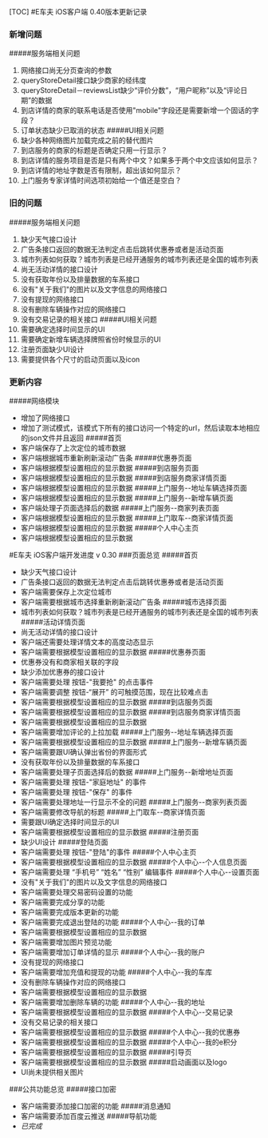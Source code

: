 [TOC]
#E车夫 iOS客户端 0.40版本更新记录
### 新增问题

#####服务端相关问题
1. 网络接口尚无分页查询的参数
2. queryStoreDetail接口缺少商家的经纬度
3. queryStoreDetail－reviewsList缺少“评价分数”，“用户昵称”以及“评论日期”的数据
4. 到店详情的商家的联系电话是否使用"mobile"字段还是需要新增一个固话的字段？
5. 订单状态缺少已取消的状态
#####UI相关问题
1. 缺少各种网络图片加载完成之前的替代图片
2. 到店服务的商家的标题是否确定只用一行显示？
3. 到店详情的服务项目是否是只有两个中文？如果多于两个中文应该如何显示？
4. 到店详情的地址字数是否有限制，超出该如何显示？
5. 上门服务专家详情时间选项初始给一个值还是空白？
### 旧的问题

#####服务端相关问题
1. 缺少天气接口设计
2. 广告条接口返回的数据无法判定点击后跳转优惠券或者是活动页面
3. 城市列表如何获取？城市列表是已经开通服务的城市列表还是全国的城市列表
4. 尚无活动详情的接口设计
5. 没有获取年份以及排量数据的车系接口
6. 没有"关于我们"的图片以及文字信息的网络接口
7. 没有提现的网络接口
8. 没有删除车辆操作对应的网络接口
9. 没有交易记录的相关接口
#####UI相关问题
1. 需要确定选择时间显示的UI
2. 需要确定新增车辆选择牌照省份时候显示的UI
3. 注册页面缺少UI设计
4. 需要提供各个尺寸的启动页面以及icon
### 更新内容

#####网络模块
+ 增加了网络接口
+ 增加了测试模式，该模式下所有的接口访问一个特定的url，然后读取本地相应的json文件并且返回
#####首页
+ 客户端保存了上次定位的城市数据
+ 客户端根据城市重新刷新滚动广告条
#####优惠券页面
+ 客户端根据模型设置相应的显示数据 
#####到店服务页面
+ 客户端根据模型设置相应的显示数据
#####到店服务商家详情页面
+ 客户端根据模型设置相应的显示数据
#####上门服务--地址车辆选择页面
+ 客户端根据模型设置相应的显示数据
#####上门服务--新增车辆页面
+ 客户端处理子页面选择后的数据
#####上门服务--商家列表页面
+ 客户端根据模型设置相应的显示数据
#####上门取车--商家详情页面 
+ 客户端根据模型设置相应的显示数据
#####个人中心主页
+ 客户端根据模型设置相应的显示数据


#E车夫 iOS客户端开发进度   v 0.30
###页面总览
#####首页
+ 缺少天气接口设计
+ 广告条接口返回的数据无法判定点击后跳转优惠券或者是活动页面 
+ 客户端需要保存上次定位城市
+ 客户端需要根据城市选择重新刷新滚动广告条
#####城市选择页面
+ 城市列表如何获取？城市列表是已经开通服务的城市列表还是全国的城市列表
#####活动详情页面
+ 尚无活动详情的接口设计
+ 客户端还需要处理详情文本的高度动态显示
+ 客户端需要根据模型设置相应的显示数据
#####优惠券页面
+ 优惠券没有和商家相关联的字段
+ 缺少添加优惠券的接口设计
+ 客户端需要处理 按钮-"我要抢" 的点击事件
+ 客户端需要调整 按钮-“展开” 的可触摸范围，现在比较难点击
+ 客户端需要根据模型设置相应的显示数据
#####到店服务页面
+ 客户端需要根据模型设置相应的显示数据
#####到店服务商家详情页面
+ 客户端需要根据模型设置相应的显示数据
+ 客户端需要增加评论的上拉加载
#####上门服务--地址车辆选择页面
+ 客户端需要根据模型设置相应的显示数据
#####上门服务--新增车辆页面
+ 客户端需要跟UI确认弹出省份的界面形式
+ 没有获取年份以及排量数据的车系接口
+ 客户端需要处理子页面选择后的数据
#####上门服务--新增地址页面
+ 客户端需要处理 按钮-"家庭地址" 的事件
+ 客户端需要处理 按钮-"保存" 的事件
+ 客户端需要处理地址一行显示不全的问题
#####上门服务--商家列表页面
+ 客户端需要修改导航的标题
#####上门取车--商家详情页面 
+ 需要跟UI确定选择时间显示的UI
+ 客户端需要根据模型设置相应的显示数据
#####注册页面
+ 缺少UI设计
#####登陆页面
+ 客户端需要处理 按钮-"登陆"的事件
#####个人中心主页
+ 客户端需要根据模型设置相应的显示数据
#####个人中心--个人信息页面
+ 客户端需要处理 “手机号” “姓名” “性别” 编辑事件
#####个人中心--设置页面
+ 没有"关于我们"的图片以及文字信息的网络接口
+ 客户端需要处理交易密码设置的功能
+ 客户端需要完成分享的功能
+ 客户端需要完成版本更新的功能
+ 客户端需要完成退出登陆的功能
#####个人中心--我的订单
+ 客户端需要根据模型设置相应的显示数据
+ 客户端需要增加图片预览功能
+ 客户端需要增加订单详情的显示
#####个人中心--我的账户
+ 没有提现的网络接口
+ 客户端需要增加充值和提现的功能
#####个人中心--我的车库
+ 没有删除车辆操作对应的网络接口
+ 客户端需要根据模型设置相应的显示数据
+ 客户端需要增加删除车辆的功能
#####个人中心--我的地址
+ 客户端需要根据模型设置相应的显示数据
#####个人中心--交易记录
+ 没有交易记录的相关接口
+ 客户端需要根据模型设置相应的显示数据
#####个人中心--我的优惠券
+ 客户端需要根据模型设置相应的显示数据
#####个人中心--我的e积分
+ 客户端需要根据模型设置相应的显示数据
#####引导页
+ 客户端需要根据模型设置相应的显示数据
#####启动画面以及logo
+ UI尚未提供相关图片

###公共功能总览
#####接口加密
+ 客户端需要添加接口加密的功能
#####消息通知
+ 客户端需要添加百度云推送
#####导航功能
+ _已完成_

